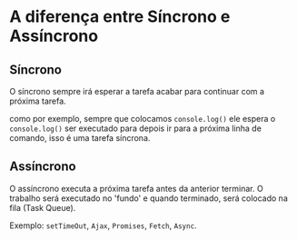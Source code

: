 # A diferença entre Síncrono e Assíncrono

## Síncrono

O síncrono sempre irá esperar a tarefa acabar para continuar com a próxima tarefa.

como por exemplo, sempre que colocamos `console.log()` ele espera o `console.log()` ser executado para depois ir para a próxima linha de comando, isso é uma tarefa síncrona.

## Assíncrono

O assíncrono executa a próxima tarefa antes da anterior terminar. O trabalho será executado no 'fundo' e quando terminado, será colocado na fila (Task Queue).

Exemplo: `setTimeOut`, `Ajax`, `Promises`, `Fetch`, `Async`.